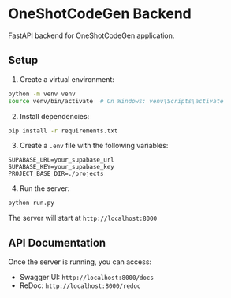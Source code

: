 # OneShotCodeGen Backend

FastAPI backend for OneShotCodeGen application.

## Setup

1. Create a virtual environment:
```bash
python -m venv venv
source venv/bin/activate  # On Windows: venv\Scripts\activate
```

2. Install dependencies:
```bash
pip install -r requirements.txt
```

3. Create a `.env` file with the following variables:
```
SUPABASE_URL=your_supabase_url
SUPABASE_KEY=your_supabase_key
PROJECT_BASE_DIR=./projects
```

4. Run the server:
```bash
python run.py
```

The server will start at `http://localhost:8000`

## API Documentation

Once the server is running, you can access:
- Swagger UI: `http://localhost:8000/docs`
- ReDoc: `http://localhost:8000/redoc` 